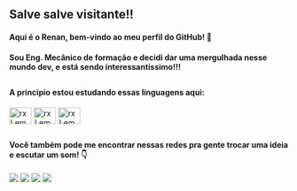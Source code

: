 <h2 align="left">Salve salve visitante!! </h2>
<div>
   <h4 align="left">Aqui é o Renan, bem-vindo ao meu perfil do GitHub! 👋</h4>
</div>
<div>
   <h4>
      <p>Sou Eng. Mecânico de formação e decidi dar uma mergulhada nesse mundo dev, e está sendo interessantíssimo!!!</p>
   </h4>
</div>

   ##

<div>
   <h4>
   <p>A princípio estou estudando essas linguagens aqui:</p>
   </h4>
   <img align="center" alt="rxLemes" height="30" width="40" src="https://cdn.jsdelivr.net/gh/devicons/devicon/icons/html5/html5-original.svg" />
   <img align="center" alt="rxLemes" height="30" width="40" src="https://cdn.jsdelivr.net/gh/devicons/devicon/icons/css3/css3-original.svg" />
   <img align="center" alt="rxLemes" height="30" width="40" src="https://cdn.jsdelivr.net/gh/devicons/devicon/icons/javascript/javascript-original.svg" />
</div>

   ##
  
<div align="left">
  <h4>Você também pode me encontrar nessas redes pra gente trocar uma ideia e escutar um som! 👇</h4>
  <a href="https://www.linkedin.com/in/renan-lemes-1bb77a128/" taget="_blank"><img src="https://img.shields.io/badge/LinkedIn-0077B5?style=for-the-badge&logo=linkedin&logoColor=white" tagetg="_blank"></a>
  <a href="https://www.instagram.com/renanxlemes/" taget="_blank"><img src="https://img.shields.io/badge/Instagram-E4405F?style=for-the-badge&logo=instagram&logoColor=white" taget="_blank"></a>
  <a href="https://twitter.com/renanxlemes" taget="_blank"><img src="https://img.shields.io/badge/Twitter-1DA1F2?style=for-the-badge&logo=twitter&logoColor=white" tagetg="_blank"></a>
  <a href="https://spotify.link/UyLopcBGayb" taget="_blank"><img src="https://img.shields.io/badge/Spotify-1ED760?&style=for-the-badge&logo=spotify&logoColor=white" tagetg="_blank"></a>
</div>
